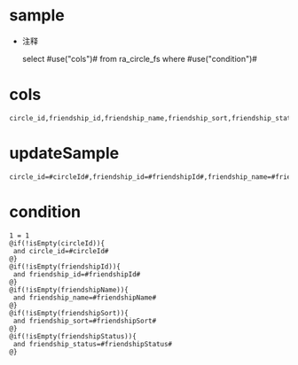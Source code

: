 sample
===
* 注释

	select #use("cols")# from ra_circle_fs  where  #use("condition")#

cols
===
	circle_id,friendship_id,friendship_name,friendship_sort,friendship_status

updateSample
===
	
	circle_id=#circleId#,friendship_id=#friendshipId#,friendship_name=#friendshipName#,friendship_sort=#friendshipSort#,friendship_status=#friendshipStatus#

condition
===

	1 = 1  
	@if(!isEmpty(circleId)){
	 and circle_id=#circleId#
	@}
	@if(!isEmpty(friendshipId)){
	 and friendship_id=#friendshipId#
	@}
	@if(!isEmpty(friendshipName)){
	 and friendship_name=#friendshipName#
	@}
	@if(!isEmpty(friendshipSort)){
	 and friendship_sort=#friendshipSort#
	@}
	@if(!isEmpty(friendshipStatus)){
	 and friendship_status=#friendshipStatus#
	@}
	
	